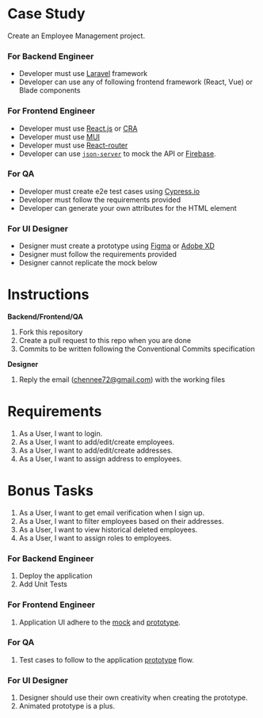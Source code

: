 # Case Study
Create an Employee Management project.

### For Backend Engineer
- Developer must use [Laravel](https://laravel.com/) framework
- Developer can use any of following frontend framework (React, Vue) or Blade components

### For Frontend Engineer
- Developer must use [React.js](https://reactjs.org/) or [CRA](https://create-react-app.dev/)
- Developer must use [MUI](https://mui.com/)
- Developer must use [React-router](https://github.com/remix-run/react-router)
- Developer can use [`json-server`](https://github.com/typicode/json-server) to mock the API or [Firebase](https://firebase.google.com/).

### For QA
- Developer must create e2e test cases using [Cypress.io](https://www.cypress.io/)
- Developer must follow the requirements provided
- Developer can generate your own attributes for the HTML element

### For UI Designer
- Designer must create a prototype using [Figma](http://figma.com/) or [Adobe XD](https://www.adobe.com/products/xd)
- Designer must follow the requirements provided
- Designer cannot replicate the mock below

# Instructions
**Backend/Frontend/QA**
1. Fork this repository
2. Create a pull request to this repo when you are done
3. Commits to be written following the Conventional Commits specification

**Designer**
1. Reply the email (chennee72@gmail.com) with the working files

# Requirements
1. As a User, I want to login.
2. As a User, I want to add/edit/create employees.
3. As a User, I want to add/edit/create addresses.
4. As a User, I want to assign address to employees.

# Bonus Tasks
1. As a User, I want to get email verification when I sign up.
2. As a User, I want to filter employees based on their addresses.
3. As a User, I want to view historical deleted employees.
4. As a User, I want to assign roles to employees.

### For Backend Engineer
1. Deploy the application
2. Add Unit Tests

### For Frontend Engineer
1. Application UI adhere to the [mock](https://www.figma.com/file/PJS5uZNqDxmIRJJXiwHTdx/Case-Study) and [prototype](https://www.figma.com/proto/PJS5uZNqDxmIRJJXiwHTdx/Case-Study?node-id=1%3A2&scaling=min-zoom&page-id=0%3A1&starting-point-node-id=10%3A7372&hide-ui=1).

### For QA
1. Test cases to follow to the application [prototype](https://www.figma.com/proto/PJS5uZNqDxmIRJJXiwHTdx/Case-Study?node-id=1%3A2&scaling=min-zoom&page-id=0%3A1&starting-point-node-id=10%3A7372&hide-ui=1) flow.

### For UI Designer
1. Designer should use their own creativity when creating the prototype. 
2. Animated prototype is a plus.
